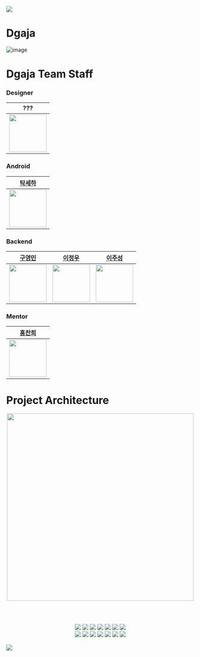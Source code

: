 <img src="https://capsule-render.vercel.app/api?type=waving&color=BDBDC8&height=150&section=header" />

# Dgaja

![image](https://d2u3dcdbebyaiu.cloudfront.net/uploads/atch_img/889/5433339629c90bc59e5d7598ecd454fc_res.jpeg)

# Dgaja Team Staff
### Designer
|                                           ???                                            |
|:----------------------------------------------------------------------------------------:|
| <img src="https://cdn-icons-png.flaticon.com/512/4123/4123763.png" width=100 height=100> |


### Android
|                             [탁세하](https://github.com/saesang)                              |
|:----------------------------------------------------------------------------------------:|
| <img src="https://cdn-icons-png.flaticon.com/512/4123/4123763.png" width=100 height=100> |


### Backend
|                             [구영민](https://github.com/rndudals)                              |                [이정우](https://github.com/j-ra1n)                |                            [이주성](https://github.com/jusung-c)                            |
|:----------------------------------------------------------------------------------------:|:-------------------------------------------------------------------:|:----------------------------------------------------------------------------------------:|
| <img src="https://github.com/DKU-Dgaja/dku-dgaja/assets/102203336/60f27f74-2426-482d-80b7-95e667cfa57b" width=100 height=100> | <img src="https://cdn-icons-png.flaticon.com/512/4123/4123763.png" width=100 height=100> | <img src="https://cdn-icons-png.flaticon.com/512/4123/4123763.png" width=100 height=100> |

### Mentor
|                             [홍찬희](https://github.com/ghdcksgml1)                              |
|:----------------------------------------------------------------------------------------:|
| <img src="https://cdn-icons-png.flaticon.com/512/4123/4123763.png" width=100 height=100> |


# Project Architecture
<div align="center">
  <img src="https://previews.123rf.com/images/aquir/aquir1906/aquir190606651/125693673-%EC%98%88%EC%8B%9C-%EC%8A%A4%ED%83%AC%ED%94%84-%EC%98%88-%EC%82%AC%EA%B0%81%ED%98%95-%EA%B7%B8%EB%9F%B0-%EC%A7%80-%EA%B8%B0%ED%98%B8%EC%9E%85%EB%8B%88%EB%8B%A4-%EC%98%88%EC%8B%9C.jpg" width="500">
</div>

<br><br>

<div align="center">
  <img src="https://img.shields.io/badge/Java17-000000?style=flat-square&logo=java&color=F40D12">
  <img src="https://img.shields.io/badge/Spring_Boot_3-0?style=flat-square&logo=spring-boot&logoColor=white&color=%236DB33F">
  <img src="https://img.shields.io/badge/MySQL_8-0?style=flat-square&logo=mysql&logoColor=white&color=4479A1">
  <img src="https://img.shields.io/badge/Nginx-0?style=flat-square&logo=nginx&logoColor=white&color=009639">
  <img src="https://img.shields.io/badge/Hibernate-0?style=flat-square&logo=hibernate&logoColor=white&color=%2359666C">
  <img src="https://img.shields.io/badge/Amazon_EC2-0?style=flat-square&logo=amazon-ec2&logoColor=white&color=%23FF9900">
  <img src="https://img.shields.io/badge/Flyway-0?style=flat-square&logo=flyway&color=%23CC0200">
  <br/>
  <img src="https://img.shields.io/badge/Amazon_CloudWatch-0?style=flat-square&logo=amazon-cloudwatch&logoColor=white&color=%23FF4F8B">
  <img src="https://img.shields.io/badge/OAuth2-0?style=flat-square&logo=oauth2&logoColor=white&color=%23000000">
  <img src="https://img.shields.io/badge/Gradle-0?style=flat-square&logo=gradle&logoColor=white&color=%2302303A">
  <img src="https://img.shields.io/badge/Swagger-0?style=flat-square&logo=Swagger&logoColor=white&color=%2385EA2D">
  <img src="https://img.shields.io/badge/GitHub%20Actions-0?style=flat-square&logo=GitHub%20Actions&logoColor=white&color=%232088FF">
  <img src="https://img.shields.io/badge/JUnit5-0?style=JUnit5-square&logo=junit5&logoColor=white&color=%2325A162">
  <img src="https://img.shields.io/badge/Jenkins-0?style=flat-square&logo=Jenkins&logoColor=white&color=%23D24939">
</div>
<br/>


<img src="https://capsule-render.vercel.app/api?type=waving&color=BDBDC8&height=150&section=footer" />